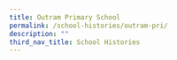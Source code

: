 ```yaml
---
title: Outram Primary School
permalink: /school-histories/outram-pri/
description: ""
third_nav_title: School Histories
---
```

